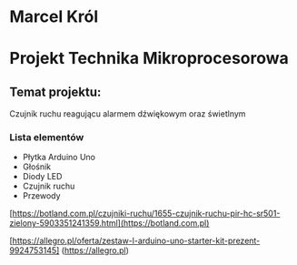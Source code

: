 # Marcel Król
# Projekt Technika Mikroprocesorowa

## Temat projektu:
Czujnik ruchu reagującu alarmem dźwiękowym oraz świetlnym
### Lista elementów
- Płytka Arduino Uno
- Głośnik
- Diody LED
- Czujnik ruchu 
- Przewody

[https://botland.com.pl/czujniki-ruchu/1655-czujnik-ruchu-pir-hc-sr501-zielony-5903351241359.html](https://botland.com.pl)

[https://allegro.pl/oferta/zestaw-l-arduino-uno-starter-kit-prezent-9924753145] (https://allegro.pl)
